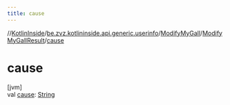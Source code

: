 ```yaml
---
title: cause
---
```

//[KotlinInside](../../../../index.html)/[be.zvz.kotlininside.api.generic.userinfo](../../index.html)/[ModifyMyGall](../index.html)/[ModifyMyGallResult](index.html)/[cause](cause.html)



# cause



[jvm]\
val [cause](cause.html): [String](https://kotlinlang.org/api/latest/jvm/stdlib/kotlin/-string/index.html)




